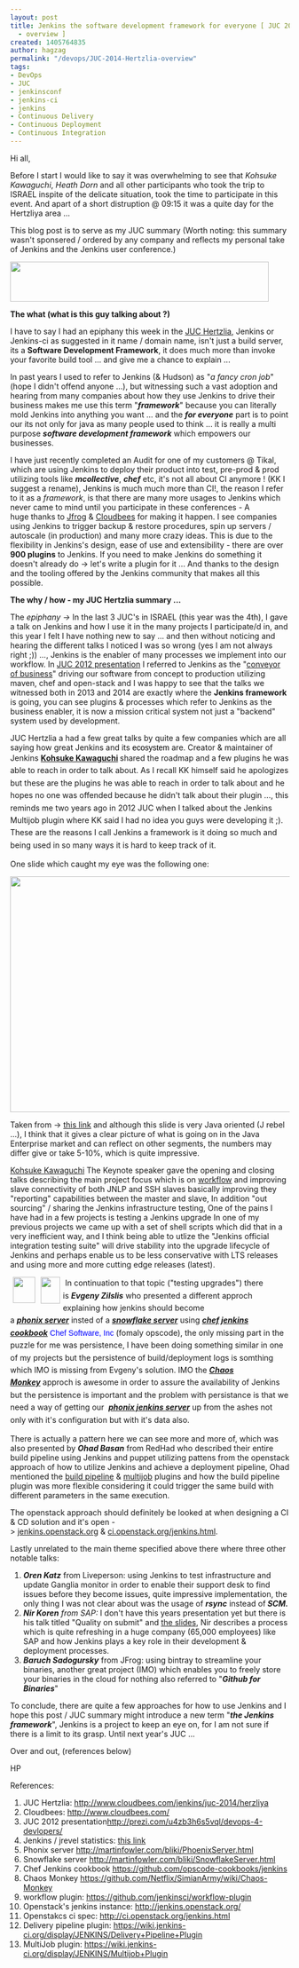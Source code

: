 ```yaml
---
layout: post
title: Jenkins the software development framework for everyone [ JUC 2014 Hertzlia
  - overview ]
created: 1405764835
author: hagzag
permalink: "/devops/JUC-2014-Hertzlia-overview"
tags:
- DevOps
- JUC
- jenkinsconf
- jenkins-ci
- jenkins
- Continuous Delivery
- Continuous Deployment
- Continuous Integration
---
```

<p>Hi all,</p>

<p>Before I start I would like to say it was overwhelming to see that&nbsp;<em>Kohsuke Kawaguchi</em>, <em>Heath Dorn </em>and all other&nbsp;participants who took the trip to ISRAEL&nbsp;inspite of the delicate situation, took&nbsp;the time to participate in this event. And&nbsp;apart of a short distruption @ 09:15 it was a quite&nbsp;day for the Hertzliya area ...</p>

<p>This blog post is to serve as my JUC summary (Worth noting: this summary wasn&#39;t sponsered / ordered by any company and reflects my personal take of Jenkins and the Jenkins user conference.)</p>

<p><img alt="" src="{% asset_path default/jenkins-herzlia-2014.jpg %}" style="width: 466px; height: 72px;" /></p>

<p><strong>The what (what is this guy talking about ?)</strong></p>

<p>I have to say I had an&nbsp;epiphany this week in the <a href="http://www.cloudbees.com/jenkins-user-conference-2012-israel.cb">JUC Hertzlia</a>, Jenkins or Jenkins-ci as&nbsp;suggested&nbsp;in it name / domain name, isn&#39;t just a build server, its a <strong>Software Development Framework</strong>, it does much more than invoke your favorite build tool ... and give me a chance to explain ...</p>

<p>In past years I used to refer to Jenkins (&amp; Hudson) as &quot;<em>a fancy cron</em> <em>job</em>&quot; (hope I didn&#39;t offend anyone ...), but witnessing such a&nbsp;vast adoption and hearing from many companies about how they use Jenkins to drive their business makes me use this term &quot;<strong><em>framework</em></strong>&quot; because you can literally mold Jenkins into anything you want ... and the&nbsp;<strong><em>for everyone</em></strong> part is to point our its not only for java as many people used to think ... it is really a multi purpose <em><strong>software development framework</strong></em> which empowers our businesses.</p>

<p>I have just recently completed an Audit for one of my customers @ Tikal, which are using Jenkins to deploy their product into test,&nbsp;pre-prod &amp; prod utilizing tools like <em><strong>mcollective</strong></em>, <em><strong>chef</strong></em> etc, it&#39;s not all about CI anymore ! (KK I suggest a rename), Jenkins is much much more than CI!, the reason I refer to it as a <em>framework</em>, is that there are many more usages to Jenkins which never came to mind until you participate in these conferences - A huge&nbsp;thanks to <a href="http://www.jfrog.com/">Jfrog</a> &amp; <a href="http://www.cloudbees.com/">Cloudbees</a> for making it happen. I see companies using Jenkins to trigger backup &amp; restore procedures, spin up servers / autoscale (in production) and many more crazy ideas. This is due to the flexibility in Jenkins&#39;s design, ease of use and extensibility - there are over <strong>900 plugins</strong> to Jenkins. If you need to make Jenkins do something it doesn&#39;t already do -&gt; let&#39;s write a plugin for it ... And&nbsp;thanks to the design and the tooling offered by the Jenkins community&nbsp;that makes all this possible.</p>

<p><strong>The why / how - my JUC Hertzlia summary ...</strong></p>

<p>The&nbsp;<em>epiphany -&gt;&nbsp;</em>In the last 3 JUC&#39;s in ISRAEL (this year was the 4th), I gave a talk on Jenkins and how I use it in the&nbsp;many projects I participate/d in, and this year I felt I have nothing new to say ... and then without noticing and hearing the different talks I noticed I was so wrong (yes I am not always right ;)) ..., Jenkins is the enabler of many processes we implement into our workflow. In <a href="http://prezi.com/u4zb3h6s5vql/devops-4-devlopers/">JUC 2012 presentation</a>&nbsp;I referred to Jenkins as the &quot;<u>conveyor of business</u>&quot; driving our software from concept to production utilizing maven, chef and open-stack and I was happy to see that the talks we witnessed both in 2013 and 2014 are exactly where the&nbsp;<strong>Jenkins framework</strong> is going, you can see plugins &amp; processes which refer to Jenkins as the business enabler, it is now a mission critical system not just a &quot;backend&quot; system used by development.</p>

<p>JUC Hertzlia a had a few great talks by quite a few companies which are all saying how great Jenkins and its&nbsp;<span style="color: rgb(0, 0, 0); font-family: 'trebuchet ms', sans-serif; line-height: normal;">ecosystem</span> are. Creator &amp; maintainer of Jenkins&nbsp;<strong><a href="http://www.cloudbees.com/company-team.cb#KohsukeKawaguchi">Kohsuke Kawaguchi</a>&nbsp;</strong><span style="line-height: 1.6em;">shared the roadmap and a few plugins he was able to reach in order to talk about.&nbsp;As I recall KK himself said he apologizes but these are the plugins he was able to reach in order to talk about and he hopes no one was offended because he didn&#39;t talk about their plugin ..., this reminds me two years ago in 2012 JUC when I talked about the Jenkins Multijob plugin where KK said I had no idea you guys were developing it ;). These are the reasons I call Jenkins a framework is it doing so much and being used in so many ways it is hard to keep track of it.</span></p>

<p>One slide which caught my eye was the following one:</p>

<p><img alt="" src="{% asset_path default/Leaderboard-1.jpg %}" style="width: 600px; height: 425px;" /></p>

<p>Taken from -&gt; <a href="http://pages.zeroturnaround.com/Java-Tools-Technologies.html?utm_source=Java%20Tools%20&amp;%20Technologies%202014&amp;utm_medium=allreports&amp;utm_campaign=rebellabs&amp;utm_rebellabsid=88">this link</a> and although&nbsp;this slide is very Java oriented (J rebel ...), I think that it gives a clear picture of what is going on in the Java Enterprise market and can reflect on other segments, the numbers may differ give or take 5-10%, which is quite impressive.</p>

<p><a href="http://www.cloudbees.com/company-team.cb#KohsukeKawaguchi">Kohsuke Kawaguchi</a> The Keynote speaker gave the opening and closing talks describing the main project focus which is on <a href="https://github.com/jenkinsci/workflow-plugin">workflow</a> and improving slave connectivity of both JNLP and SSH slaves basically improving they &quot;reporting&quot; capabilities between the master and slave, In addition &quot;out sourcing&quot; / sharing the Jenkins infrastructure testing, One of the pains I have had in a few projects is testing a Jenkins upgrade In one of my previous projects we came up with a set of shell scripts which did that in a very inefficient way, and I think being able to utlize the &quot;Jenkins official integration testing suite&quot; will drive stability into the upgrade lifecycle of Jenkins and perhaps enable us to be less conservative with LTS releases and using more and more cutting edge releases (latest).</p>

<p><img alt="" src="{% asset_path default/oops-jenkins.png %}" style="width: 40px; height: 47px; margin-left: 5px; margin-right: 5px; float: left;" /><span style="line-height: 1.6em;">&nbsp;</span><img alt="" src="{% asset_path default/happy-jenkins.png %}" style="width: 35px; height: 48px; margin-left: 5px; margin-right: 5px; float: left;" /><span style="line-height: 1.6em;">In continuation to that topic (&quot;testing upgrades&quot;) there is&nbsp;</span><em style="line-height: 1.6em;"><strong>Evgeny Zilslis</strong></em><span style="line-height: 1.6em;">&nbsp;who presented a different approch explaining how jenkins&nbsp;should become a&nbsp;</span><a href="http://martinfowler.com/bliki/PhoenixServer.html" style="line-height: 1.6em;"><strong><em>phonix&nbsp;server</em></strong></a><span style="line-height: 1.6em;">&nbsp;insted of a&nbsp;</span><a href="http://martinfowler.com/bliki/SnowflakeServer.html" style="line-height: 1.6em;"><b><i>snowflake server</i></b></a><span style="line-height: 1.6em;">&nbsp;using&nbsp;</span><em><strong><a href="https://github.com/opscode-cookbooks/jenkins" style="line-height: 1.6em;">chef jenkins cookbook</a></strong></em><span style="line-height: 1.6em;">&nbsp;</span><span style="color: rgb(0, 0, 255); font-family: 'trebuchet ms', sans-serif; line-height: normal;">Chef Software, Inc</span><span style="line-height: 1.6em;">&nbsp;(fomaly opscode),&nbsp;the only missing part in the puzzle for me was persistence, I have been doing something similar in one of my projects but the persistence of build/deployment logs is somthing which IMO is missing from Evgeny&#39;s solution. IMO the </span><em><strong><a href="https://github.com/Netflix/SimianArmy/wiki/Chaos-Monkey" style="line-height: 1.6em;">Chaos Monkey</a></strong></em><span style="line-height: 1.6em;">&nbsp;approch is awesome in order to assure the availability of Jenkins but the persistence is important and the problem with persistance is that we need a way of getting our&nbsp;&nbsp;</span><a href="http://martinfowler.com/bliki/PhoenixServer.html" style="line-height: 1.6em;"><strong><em>phonix jenkins server</em></strong></a><span style="line-height: 1.6em;">&nbsp;up from the ashes not only with it&#39;s configuration but with it&#39;s data also.</span></p>

<p>There is actually a pattern here we can see more and more of, which was also presented by <em><strong>Ohad Basan</strong></em> from RedHad who described their entire build pipeline using Jenkins and puppet utilizing pattens from the openstack approach of how to utilize Jenkins and achieve a deployment pipeline, Ohad mentioned the <a href="https://wiki.jenkins-ci.org/display/JENKINS/Build+Pipeline+Plugin">build pipeline</a> &amp; <a href="https://wiki.jenkins-ci.org/display/JENKINS/Multijob+Plugin">multijob</a> plugins and how the build pipeline plugin was more flexible considering it could trigger the same build with different parameters in the same execution.</p>

<p>The openstack approach should definitely be looked at when designing a CI &amp; CD solution and it&#39;s open -&gt;&nbsp;<a href="https://jenkins.openstack.org/">jenkins.openstack.org</a>&nbsp;&amp;&nbsp;<a href="http://ci.openstack.org/jenkins.html">ci.openstack.org/jenkins.html</a>.</p>

<p>Lastly unrelated to the main theme specified above there where three other notable talks:</p>

<ol>
	<li><span class="n fn" style="margin: 0px; padding: 0px; border: 0px; outline: 0px; font-weight: inherit; font-style: inherit; font-family: inherit; vertical-align: baseline; font-variant: inherit; line-height: inherit;"><em><strong>Oren Katz</strong></em> from&nbsp;</span>Liveperson: using Jenkins to test infrastructure and update Ganglia monitor in order to enable their support desk to find issues before they become issues, quite impressive implementation, the only thing I was not clear about was the usage of <em><strong>rsync</strong></em> instead of<b><i>&nbsp;SCM.</i></b></li>
	<li><i><em><strong>Nir Koren</strong></em> from SAP:</i> I don&#39;t have this years presentation yet but there is his talk titled &quot;Quality on submit&quot; and <a href="http://www.slideshare.net/AgileSparks/nir-koren-qos?qid=22f1c81b-4986-47e3-b1e3-ed2b0daeeb6a&amp;v=qf1&amp;b=&amp;from_search=1">the slides</a>, Nir describes a process which is quite refreshing in a huge company (65,000 employees) like SAP and how Jenkins plays a key role in their development &amp; deployment processes.</li>
	<li><em><strong>Baruch Sadogursky</strong></em> from&nbsp;JFrog: using bintray to streamline your binaries, another great project (IMO) which enables you to freely store your binaries in the cloud for nothing also referred to &quot;<em><strong>Github for Binaries</strong></em>&quot;</li>
</ol>

<p>To conclude, there are quite a few approaches for how to use Jenkins and I hope this post / JUC summary might introduce a new term &quot;<em><strong>the Jenkins framework</strong></em>&quot;, Jenkins is a project to keep an&nbsp;eye on, for I am not sure if there is a limit to its grasp. Until next year&#39;s JUC ...</p>

<p>Over and out, (references below)</p>

<p>HP&nbsp;</p>

<p>References:</p>

<ol>
	<li>JUC Hertzlia: <a href="http://www.cloudbees.com/jenkins/juc-2014/herzliya">http://www.cloudbees.com/jenkins/juc-2014/herzliya</a></li>
	<li>Cloudbees:&nbsp;<a href="http://www.cloudbees.com/">http://www.cloudbees.com/</a></li>
	<li>JUC 2012 presentation<a href="http://prezi.com/u4zb3h6s5vql/devops-4-devlopers/">http://prezi.com/u4zb3h6s5vql/devops-4-devlopers/</a></li>
	<li>Jenkins / jrevel statistics:&nbsp;<a href="http://pages.zeroturnaround.com/Java-Tools-Technologies.html?utm_source=Java%20Tools%20&amp;%20Technologies%202014&amp;utm_medium=allreports&amp;utm_campaign=rebellabs&amp;utm_rebellabsid=88">this link</a></li>
	<li>Phonix&nbsp;server<em>&nbsp;</em><a href="http://martinfowler.com/bliki/PhoenixServer.html">http://martinfowler.com/bliki/PhoenixServer.html</a></li>
	<li>Snowflake server <a href="http://martinfowler.com/bliki/SnowflakeServer.html">http://martinfowler.com/bliki/SnowflakeServer.html</a></li>
	<li>Chef Jenkins cookbook <a href="https://github.com/opscode-cookbooks/jenkins">https://github.com/opscode-cookbooks/jenkins</a></li>
	<li>Chaos Monkey <a href="https://github.com/Netflix/SimianArmy/wiki/Chaos-Monkey">https://github.com/Netflix/SimianArmy/wiki/Chaos-Monkey</a></li>
	<li>workflow plugin:&nbsp;<a href="https://github.com/jenkinsci/workflow-plugin">https://github.com/jenkinsci/workflow-plugin</a></li>
	<li>Openstack&#39;s jenkins instance: <a href="http://jenkins.openstack.org/">http://jenkins.openstack.org/</a></li>
	<li>Openstakcs ci spec:&nbsp;<a href="http://ci.openstack.org/jenkins.html">http://ci.openstack.org/jenkins.html</a></li>
	<li>Delivery pipeline plugin: <a href="https://wiki.jenkins-ci.org/display/JENKINS/Delivery+Pipeline+Plugin">https://wiki.jenkins-ci.org/display/JENKINS/Delivery+Pipeline+Plugin</a></li>
	<li>MultiJob plugin:&nbsp;<a href="https://wiki.jenkins-ci.org/display/JENKINS/Multijob+Plugin">https://wiki.jenkins-ci.org/display/JENKINS/Multijob+Plugin</a></li>
</ol>

<p>&nbsp;</p>
